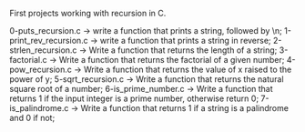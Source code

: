 First projects working with recursion in C.

0-puts_recursion.c -> write a function that prints a string, followed by \n;
1-print_rev_recursion.c -> write a function that prints a string in reverse;
2-strlen_recursion.c -> Write a function that returns the length of a string;
3-factorial.c -> Write a function that returns the factorial of a given number;
4-pow_recursion.c -> Write a function that returns the value of x raised to the
power of y;
5-sqrt_recursion.c -> Write a function that returns the natural square root of a
number;
6-is_prime_number.c -> Write a function that returns 1 if the input integer is a
prime number, otherwise return 0;
7-is_palindrome.c -> Write a function that returns 1 if a string is a palindrome
and 0 if not;
